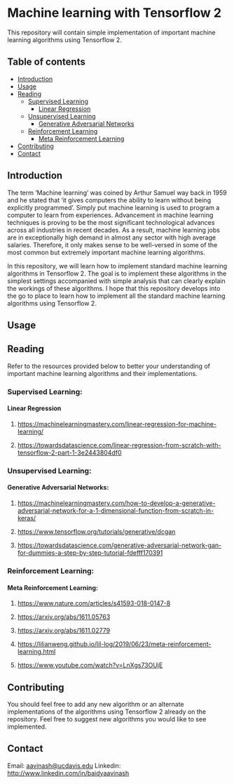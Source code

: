 # Machine learning with Tensorflow 2

This repository will contain simple implementation of important machine learning algorithms using Tensorflow 2. 

## Table of contents
* [Introduction](#introduction)
* [Usage](#usage)
* [Reading](#reading)
    * [Supervised Learning](#supervised-learning)
        - [Linear Regression](#linear-regression)
    * [Unsupervised Learning](#unsupervised-learning)
        - [Generative Adversarial Networks](#generative-adversarial-networks)
    * [Reinforcement Learning](#reinforcement-learning)
        - [Meta Reinforcement Learning](meta-reinforcement-learning)
* [Contributing](#contributing)
* [Contact](#contact)

## Introduction

The term ‘Machine learning’ was coined by Arthur Samuel way back in 1959 and he stated that ‘it gives computers the ability to learn without being explicitly programmed’. Simply put machine learning is used to program a computer to learn from experiences. Advancement in machine learning techniques is proving to be the most significant technological advances across all industries in recent decades. As a result, machine learning jobs are in exceptionally high demand in almost any sector with high average salaries. Therefore, it only makes sense to be well-versed in some of the most common but extremely important machine learning algorithms. 

In this repository, we will learn how to implement standard machine learning algorithms in Tensorflow 2. The goal is to implement these algorithms in the simplest settings accompanied with simple analysis that can clearly explain the workings of these algorithms. I hope that this repository develops into the go to place to learn how to implement all the standard machine learning algorithms using Tensorflow 2. 

## Usage

## Reading

Refer to the resources provided below to better your understanding of important machine learning algorithms and their implementations.

### Supervised Learning:

#### Linear Regression

1. https://machinelearningmastery.com/linear-regression-for-machine-learning/

2. https://towardsdatascience.com/linear-regression-from-scratch-with-tensorflow-2-part-1-3e2443804df0

### Unsupervised Learning:

#### Generative Adversarial Networks:

1. https://machinelearningmastery.com/how-to-develop-a-generative-adversarial-network-for-a-1-dimensional-function-from-scratch-in-keras/

2. https://www.tensorflow.org/tutorials/generative/dcgan

3. https://towardsdatascience.com/generative-adversarial-network-gan-for-dummies-a-step-by-step-tutorial-fdefff170391

### Reinforcement Learning:

#### Meta Reinforcement Learning:

1. https://www.nature.com/articles/s41593-018-0147-8

2. https://arxiv.org/abs/1611.05763

3. https://arxiv.org/abs/1611.02779

4. https://lilianweng.github.io/lil-log/2019/06/23/meta-reinforcement-learning.html

5. https://www.youtube.com/watch?v=LnXgs73OUjE

## Contributing

You should feel free to add any new algorithm or an alternate implementations of the algorithms using Tensorflow 2 already on the repository. Feel free to suggest new algorithms you would like to see implemented.

## Contact

Email: aavinash@ucdavis.edu
Linkedin: http://www.linkedin.com/in/baidyaavinash
